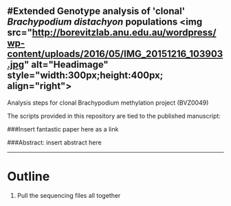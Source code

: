 #Extended Genotype analysis of 'clonal' _Brachypodium distachyon_ populations
<img src="http://borevitzlab.anu.edu.au/wordpress/wp-content/uploads/2016/05/IMG_20151216_103903.jpg" alt="Headimage" style="width:300px;height:400px; align="right">
---

Analysis steps for clonal Brachypodium methylation project (BVZ0049)

The scripts provided in this repository are tied to the published manuscript:

###Insert fantastic paper here as a link

###Abstract:
insert abstract here

---

# Outline

1. Pull the sequencing files all together
